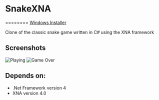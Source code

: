 # SnakeXNA
========
<a href="http://goo.gl/IVuIP">Windows Installer</a>

Clone of the classic snake game written in C# using the XNA framework


## Screenshots
![Playing](http://www.matthewoneill.com/images/snake/shot1.png)
![Game Over](http://www.matthewoneill.com/images/snake/shot2.png)


## Depends on:
* .Net Framework version 4
* XNA version 4.0
